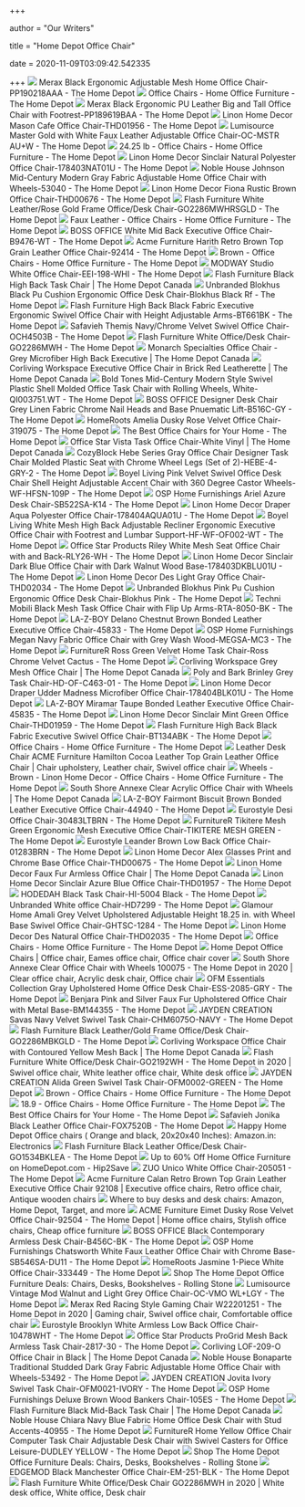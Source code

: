 +++
        
author = "Our Writers"
        
title = "Home Depot Office Chair"
        
date = 2020-11-09T03:09:42.542335
        
+++
[ ![](https://images.homedepot-static.com/productImages/5a03a3db-4715-41cf-805b-68a107211b0f/svn/black-merax-ergonomic-chairs-pp190218aaa-64_600.jpg)](https://images.homedepot-static.com/productImages/5a03a3db-4715-41cf-805b-68a107211b0f/svn/black-merax-ergonomic-chairs-pp190218aaa-64_600.jpg) Merax Black Ergonomic Adjustable Mesh Home Office Chair-PP190218AAA - The Home  Depot
[ ![](https://images.homedepot-static.com/catalog/productImages/300/31/3188d23e-e8a8-4ddf-8977-1c2f05714489_300.jpg)](https://images.homedepot-static.com/catalog/productImages/300/31/3188d23e-e8a8-4ddf-8977-1c2f05714489_300.jpg) Office Chairs - Home Office Furniture - The Home Depot
[ ![](https://images.homedepot-static.com/productImages/85f78ec2-4e8d-447f-b175-ac917dd82dfa/svn/black-merax-ergonomic-chairs-pp189619baa-31_600.jpg)](https://images.homedepot-static.com/productImages/85f78ec2-4e8d-447f-b175-ac917dd82dfa/svn/black-merax-ergonomic-chairs-pp189619baa-31_600.jpg) Merax Black Ergonomic PU Leather Big and Tall Office Chair with  Footrest-PP189619BAA - The Home Depot
[ ![](https://images.homedepot-static.com/productImages/85a1ad0d-743d-4aee-8dc8-041a8714fcd6/svn/caf-gray-wash-linon-home-decor-task-chairs-thd01956-64_600.jpg)](https://images.homedepot-static.com/productImages/85a1ad0d-743d-4aee-8dc8-041a8714fcd6/svn/caf-gray-wash-linon-home-decor-task-chairs-thd01956-64_600.jpg) Linon Home Decor Mason Cafe Office Chair-THD01956 - The Home Depot
[ ![](https://images.homedepot-static.com/productImages/c4077fe6-e4f3-42ce-b24a-d5bf2e47ee8f/svn/white-gold-lumisource-office-chairs-oc-mstr-au-w-64_600.jpg)](https://images.homedepot-static.com/productImages/c4077fe6-e4f3-42ce-b24a-d5bf2e47ee8f/svn/white-gold-lumisource-office-chairs-oc-mstr-au-w-64_600.jpg) Lumisource Master Gold with White Faux Leather Adjustable Office Chair-OC-MSTR  AU+W - The Home Depot
[ ![](https://images.homedepot-static.com/productImages/d15440d2-0490-4456-9ea7-cd79f4134ecf/svn/gray-boyel-living-office-chairs-wf-hfsn-101g-64_400.jpg)](https://images.homedepot-static.com/productImages/d15440d2-0490-4456-9ea7-cd79f4134ecf/svn/gray-boyel-living-office-chairs-wf-hfsn-101g-64_400.jpg) 24.25 lb - Office Chairs - Home Office Furniture - The Home Depot
[ ![](https://images.homedepot-static.com/productImages/d597cdce-2067-4680-b535-5bdd3559bc14/svn/walnut-brown-linon-home-decor-office-chairs-178403nat01u-e1_600.jpg)](https://images.homedepot-static.com/productImages/d597cdce-2067-4680-b535-5bdd3559bc14/svn/walnut-brown-linon-home-decor-office-chairs-178403nat01u-e1_600.jpg) Linon Home Decor Sinclair Natural Polyester Office Chair-178403NAT01U - The Home  Depot
[ ![](https://images.homedepot-static.com/productImages/aaeba37c-69fc-4f44-b704-04d97310dfd1/svn/gray-and-chrome-silver-and-black-noble-house-office-chairs-53040-64_600.jpg)](https://images.homedepot-static.com/productImages/aaeba37c-69fc-4f44-b704-04d97310dfd1/svn/gray-and-chrome-silver-and-black-noble-house-office-chairs-53040-64_600.jpg) Noble House Johnson Mid-Century Modern Gray Fabric Adjustable Home Office  Chair with Wheels-53040 - The Home Depot
[ ![](https://images.homedepot-static.com/productImages/3eb6afce-8995-4fb5-a476-1faa399a0e06/svn/rustic-brown-linon-home-decor-task-chairs-thd00676-64_600.jpg)](https://images.homedepot-static.com/productImages/3eb6afce-8995-4fb5-a476-1faa399a0e06/svn/rustic-brown-linon-home-decor-task-chairs-thd00676-64_600.jpg) Linon Home Decor Fiona Rustic Brown Office Chair-THD00676 - The Home Depot
[ ![](https://images.homedepot-static.com/productImages/463ea4de-d661-4da8-bc50-e598bb7fe277/svn/white-leather-rose-gold-frame-flash-furniture-office-chairs-go2286mwhrsgld-64_600.jpg)](https://images.homedepot-static.com/productImages/463ea4de-d661-4da8-bc50-e598bb7fe277/svn/white-leather-rose-gold-frame-flash-furniture-office-chairs-go2286mwhrsgld-64_600.jpg) Flash Furniture White Leather/Rose Gold Frame Office/Desk Chair-GO2286MWHRSGLD  - The Home Depot
[ ![](https://images.homedepot-static.com/catalog/productImages/300/cf/cfa506c2-74c0-477d-b2d7-b830a82a5bb9_300.jpg)](https://images.homedepot-static.com/catalog/productImages/300/cf/cfa506c2-74c0-477d-b2d7-b830a82a5bb9_300.jpg) Faux Leather - Office Chairs - Home Office Furniture - The Home Depot
[ ![](https://images.homedepot-static.com/productImages/c22120f3-fea5-4f86-ade1-7f190d0ad0a0/svn/white-boss-office-executive-chairs-b9476-wt-64_600.jpg)](https://images.homedepot-static.com/productImages/c22120f3-fea5-4f86-ade1-7f190d0ad0a0/svn/white-boss-office-executive-chairs-b9476-wt-64_600.jpg) BOSS OFFICE White Mid Back Executive Office Chair-B9476-WT - The Home Depot
[ ![](https://images.homedepot-static.com/productImages/7fc603d4-76af-4fc9-bb9c-490345c31fba/svn/retro-brown-acme-furniture-executive-chairs-92414-64_600.jpg)](https://images.homedepot-static.com/productImages/7fc603d4-76af-4fc9-bb9c-490345c31fba/svn/retro-brown-acme-furniture-executive-chairs-92414-64_600.jpg) Acme Furniture Harith Retro Brown Top Grain Leather Office Chair-92414 -  The Home Depot
[ ![](https://images.homedepot-static.com/productImages/2b27335a-e24c-4b44-9d75-deeb87582bc7/svn/coffee-brown-walnut-la-z-boy-executive-chairs-45764-64_1000.jpg)](https://images.homedepot-static.com/productImages/2b27335a-e24c-4b44-9d75-deeb87582bc7/svn/coffee-brown-walnut-la-z-boy-executive-chairs-45764-64_1000.jpg) Brown - Office Chairs - Home Office Furniture - The Home Depot
[ ![](https://images.homedepot-static.com/productImages/9db4e258-fa7d-4bc1-a1db-6552ec36d982/svn/white-modway-office-chairs-eei-198-whi-40_600.jpg)](https://images.homedepot-static.com/productImages/9db4e258-fa7d-4bc1-a1db-6552ec36d982/svn/white-modway-office-chairs-eei-198-whi-40_600.jpg) MODWAY Studio White Office Chair-EEI-198-WHI - The Home Depot
[ ![](https://homedepot.scene7.com/is/image/homedepotcanada/p_1001503293.jpg?wid=1000&hei=1000&op_sharpen=1)](https://homedepot.scene7.com/is/image/homedepotcanada/p_1001503293.jpg?wid=1000&hei=1000&op_sharpen=1) Flash Furniture Black High Back Task Chair | The Home Depot Canada
[ ![](https://images.homedepot-static.com/productImages/75710882-0c7f-4fb5-bb18-1f393043e5ce/svn/black-office-chairs-blokhus-black-rf-64_600.jpg)](https://images.homedepot-static.com/productImages/75710882-0c7f-4fb5-bb18-1f393043e5ce/svn/black-office-chairs-blokhus-black-rf-64_600.jpg) Unbranded Blokhus Black Pu Cushion Ergonomic Office Desk Chair-Blokhus  Black Rf - The Home Depot
[ ![](https://images.homedepot-static.com/productImages/a2054772-c8ef-4f36-86f6-7cc5afcceeb4/svn/black-flash-furniture-executive-chairs-bt661bk-40_600.jpg)](https://images.homedepot-static.com/productImages/a2054772-c8ef-4f36-86f6-7cc5afcceeb4/svn/black-flash-furniture-executive-chairs-bt661bk-40_600.jpg) Flash Furniture High Back Black Fabric Executive Ergonomic Swivel Office  Chair with Height Adjustable Arms-BT661BK - The Home Depot
[ ![](https://images.homedepot-static.com/productImages/8a666282-22e2-4171-ae23-afa97e51c380/svn/navy-chrome-safavieh-office-chairs-och4503b-e1_600.jpg)](https://images.homedepot-static.com/productImages/8a666282-22e2-4171-ae23-afa97e51c380/svn/navy-chrome-safavieh-office-chairs-och4503b-e1_600.jpg) Safavieh Themis Navy/Chrome Velvet Swivel Office Chair-OCH4503B - The Home  Depot
[ ![](https://images.homedepot-static.com/productImages/490956a1-d13a-47a8-9c84-a651796f253a/svn/white-flash-furniture-office-chairs-go2286mwh-31_600.jpg)](https://images.homedepot-static.com/productImages/490956a1-d13a-47a8-9c84-a651796f253a/svn/white-flash-furniture-office-chairs-go2286mwh-31_600.jpg) Flash Furniture White Office/Desk Chair-GO2286MWH - The Home Depot
[ ![](https://homedepot.scene7.com/is/image/homedepotcanada/p_1001296111.jpg?wid=1000&hei=1000&op_sharpen=1)](https://homedepot.scene7.com/is/image/homedepotcanada/p_1001296111.jpg?wid=1000&hei=1000&op_sharpen=1) Monarch Specialties Office Chair - Grey Microfiber High Back Executive |  The Home Depot Canada
[ ![](https://homedepot.scene7.com/is/image/homedepotcanada/p_1001174271.jpg?wid=1000&hei=1000&op_sharpen=1)](https://homedepot.scene7.com/is/image/homedepotcanada/p_1001174271.jpg?wid=1000&hei=1000&op_sharpen=1) Corliving Workspace Executive Office Chair in Brick Red Leatherette | The Home  Depot Canada
[ ![](https://images.homedepot-static.com/productImages/cb8c27da-2aa1-4bef-9c1b-c577fb13645e/svn/1-white-bold-tones-office-chairs-qi003751-wt-e1_600.jpg)](https://images.homedepot-static.com/productImages/cb8c27da-2aa1-4bef-9c1b-c577fb13645e/svn/1-white-bold-tones-office-chairs-qi003751-wt-e1_600.jpg) Bold Tones Mid-Century Modern Style Swivel Plastic Shell Molded Office Task  Chair with Rolling Wheels, White-QI003751.WT - The Home Depot
[ ![](https://images.homedepot-static.com/productImages/e8604ae2-ca3b-4536-83c5-8bba225dd275/svn/grey-boss-office-office-chairs-b516c-gy-40_600.jpg)](https://images.homedepot-static.com/productImages/e8604ae2-ca3b-4536-83c5-8bba225dd275/svn/grey-boss-office-office-chairs-b516c-gy-40_600.jpg) BOSS OFFICE Designer Desk Chair Grey Linen Fabric Chrome Nail Heads and  Base Pnuematic Lift-B516C-GY - The Home Depot
[ ![](https://images.homedepot-static.com/productImages/5bf72166-6ac4-4820-9c45-71617a66fadd/svn/dusky-rose-velvet-homeroots-office-chairs-319075-64_600.jpg)](https://images.homedepot-static.com/productImages/5bf72166-6ac4-4820-9c45-71617a66fadd/svn/dusky-rose-velvet-homeroots-office-chairs-319075-64_600.jpg) HomeRoots Amelia Dusky Rose Velvet Office Chair-319075 - The Home Depot
[ ![](https://contentgrid.homedepot-static.com/hdus/en_US/DTCCOMNEW/Articles/best-office-chairs-section-1.jpg)](https://contentgrid.homedepot-static.com/hdus/en_US/DTCCOMNEW/Articles/best-office-chairs-section-1.jpg) The Best Office Chairs for Your Home - The Home Depot
[ ![](https://homedepot.scene7.com/is/image/homedepotcanada/p_1000752339.jpg?wid=1000&hei=1000&op_sharpen=1)](https://homedepot.scene7.com/is/image/homedepotcanada/p_1000752339.jpg?wid=1000&hei=1000&op_sharpen=1) Office Star Vista Task Office Chair-White Vinyl | The Home Depot Canada
[ ![](https://images.homedepot-static.com/productImages/a798edd3-ed1b-4398-9809-fb4864a4c5b9/svn/gray-cozyblock-office-chairs-hebe-4-gry-2-64_600.jpg)](https://images.homedepot-static.com/productImages/a798edd3-ed1b-4398-9809-fb4864a4c5b9/svn/gray-cozyblock-office-chairs-hebe-4-gry-2-64_600.jpg) CozyBlock Hebe Series Gray Office Chair Designer Task Chair Molded Plastic  Seat with Chrome Wheel Legs (Set of 2)-HEBE-4-GRY-2 - The Home Depot
[ ![](https://images.homedepot-static.com/productImages/c4215cef-f489-487c-b4f0-8016f21bfccd/svn/pink-boyel-living-office-chairs-wf-hfsn-109p-c3_600.jpg)](https://images.homedepot-static.com/productImages/c4215cef-f489-487c-b4f0-8016f21bfccd/svn/pink-boyel-living-office-chairs-wf-hfsn-109p-c3_600.jpg) Boyel Living Pink Velvet Swivel Office Desk Chair Shell Height Adjustable  Accent Chair with 360 Degree Castor Wheels-WF-HFSN-109P - The Home Depot
[ ![](https://images.homedepot-static.com/productImages/01a1eacd-18d4-4bc8-8520-29e68e0974c0/svn/azure-osp-home-furnishings-accent-chairs-sb522sa-k14-fa_600.jpg)](https://images.homedepot-static.com/productImages/01a1eacd-18d4-4bc8-8520-29e68e0974c0/svn/azure-osp-home-furnishings-accent-chairs-sb522sa-k14-fa_600.jpg) OSP Home Furnishings Ariel Azure Desk Chair-SB522SA-K14 - The Home Depot
[ ![](https://images.homedepot-static.com/productImages/26021273-f2d7-4203-b236-483e6b13529b/svn/blue-linon-home-decor-office-chairs-178404aqua01u-64_600.jpg)](https://images.homedepot-static.com/productImages/26021273-f2d7-4203-b236-483e6b13529b/svn/blue-linon-home-decor-office-chairs-178404aqua01u-64_600.jpg) Linon Home Decor Draper Aqua Polyester Office Chair-178404AQUA01U - The Home  Depot
[ ![](https://images.homedepot-static.com/productImages/0c8f0b29-3810-4851-8e71-7c514a0a2a46/svn/white-boyel-living-ergonomic-chairs-hf-wf-of002-wt-64_600.jpg)](https://images.homedepot-static.com/productImages/0c8f0b29-3810-4851-8e71-7c514a0a2a46/svn/white-boyel-living-ergonomic-chairs-hf-wf-of002-wt-64_600.jpg) Boyel Living White Mesh High Back Adjustable Recliner Ergonomic Executive Office  Chair with Footrest and Lumbar Support-HF-WF-OF002-WT - The Home Depot
[ ![](https://images.homedepot-static.com/productImages/c06b3890-48d4-425e-8551-02ba1eee5c44/svn/white-mesh-polyester-office-star-products-ergonomic-chairs-rly26-wh-64_600.jpg)](https://images.homedepot-static.com/productImages/c06b3890-48d4-425e-8551-02ba1eee5c44/svn/white-mesh-polyester-office-star-products-ergonomic-chairs-rly26-wh-64_600.jpg) Office Star Products Riley White Mesh Seat Office Chair with and  Back-RLY26-WH - The Home Depot
[ ![](https://images.homedepot-static.com/productImages/41407164-b1c3-48bc-b3c7-017a0b621371/svn/sinclair-dark-blue-office-chair-with-dark-walnut-wood-base-linon-home-decor-office-chairs-178403dkblu01u-31_600.jpg)](https://images.homedepot-static.com/productImages/41407164-b1c3-48bc-b3c7-017a0b621371/svn/sinclair-dark-blue-office-chair-with-dark-walnut-wood-base-linon-home-decor-office-chairs-178403dkblu01u-31_600.jpg) Linon Home Decor Sinclair Dark Blue Office Chair with Dark Walnut Wood  Base-178403DKBLU01U - The Home Depot
[ ![](https://images.homedepot-static.com/productImages/5828db3b-dfa3-4a8c-9971-39fc6b8ff354/svn/grey-linon-home-decor-task-chairs-thd02034-64_600.jpg)](https://images.homedepot-static.com/productImages/5828db3b-dfa3-4a8c-9971-39fc6b8ff354/svn/grey-linon-home-decor-task-chairs-thd02034-64_600.jpg) Linon Home Decor Des Light Gray Office Chair-THD02034 - The Home Depot
[ ![](https://images.homedepot-static.com/productImages/641abcdf-f698-479e-a817-ce65f17d174c/svn/pink-office-chairs-blokhus-pink-66_600.jpg)](https://images.homedepot-static.com/productImages/641abcdf-f698-479e-a817-ce65f17d174c/svn/pink-office-chairs-blokhus-pink-66_600.jpg) Unbranded Blokhus Pink Pu Cushion Ergonomic Office Desk Chair-Blokhus Pink  - The Home Depot
[ ![](https://images.homedepot-static.com/productImages/53c1f02c-917e-4749-9c23-fce120ef2578/svn/black-techni-mobili-office-chairs-rta-8050-bk-64_600.jpg)](https://images.homedepot-static.com/productImages/53c1f02c-917e-4749-9c23-fce120ef2578/svn/black-techni-mobili-office-chairs-rta-8050-bk-64_600.jpg) Techni Mobili Black Mesh Task Office Chair with Flip Up Arms-RTA-8050-BK -  The Home Depot
[ ![](https://images.homedepot-static.com/productImages/2a424c51-fa96-42ce-a39c-5af387297cde/svn/chestnut-brown-walnut-la-z-boy-executive-chairs-45833-64_1000.jpg)](https://images.homedepot-static.com/productImages/2a424c51-fa96-42ce-a39c-5af387297cde/svn/chestnut-brown-walnut-la-z-boy-executive-chairs-45833-64_1000.jpg) LA-Z-BOY Delano Chestnut Brown Bonded Leather Executive Office Chair-45833  - The Home Depot
[ ![](https://images.homedepot-static.com/productImages/f0f07e44-ce5c-484a-a6e2-81fdb0fb3f3e/svn/navy-osp-home-furnishings-office-chairs-megsa-mc3-c3_600.jpg)](https://images.homedepot-static.com/productImages/f0f07e44-ce5c-484a-a6e2-81fdb0fb3f3e/svn/navy-osp-home-furnishings-office-chairs-megsa-mc3-c3_600.jpg) OSP Home Furnishings Megan Navy Fabric Office Chair with Grey Wash  Wood-MEGSA-MC3 - The Home Depot
[ ![](https://images.homedepot-static.com/productImages/c88259ee-abf6-4391-8671-e36122e633c8/svn/green-velvet-furniturer-office-chairs-ross-chrome-velvet-cactus-64_600.jpg)](https://images.homedepot-static.com/productImages/c88259ee-abf6-4391-8671-e36122e633c8/svn/green-velvet-furniturer-office-chairs-ross-chrome-velvet-cactus-64_600.jpg) FurnitureR Ross Green Velvet Home Task Chair-Ross Chrome Velvet Cactus -  The Home Depot
[ ![](https://homedepot.scene7.com/is/image/homedepotcanada/p_1001122212.jpg?wid=1000&hei=1000&op_sharpen=1)](https://homedepot.scene7.com/is/image/homedepotcanada/p_1001122212.jpg?wid=1000&hei=1000&op_sharpen=1) Corliving Workspace Grey Mesh Office Chair | The Home Depot Canada
[ ![](https://images.homedepot-static.com/productImages/5359ea5b-463c-44ec-bbb2-683b0693e953/svn/grey-poly-and-bark-office-chairs-hd-of-c463-01-4f_600.jpg)](https://images.homedepot-static.com/productImages/5359ea5b-463c-44ec-bbb2-683b0693e953/svn/grey-poly-and-bark-office-chairs-hd-of-c463-01-4f_600.jpg) Poly and Bark Brinley Grey Task Chair-HD-OF-C463-01 - The Home Depot
[ ![](https://images.homedepot-static.com/productImages/5e0cc370-94ce-44d1-aba5-5cde385098e6/svn/udder-madness-linon-home-decor-office-chairs-178404blk01u-64_600.jpg)](https://images.homedepot-static.com/productImages/5e0cc370-94ce-44d1-aba5-5cde385098e6/svn/udder-madness-linon-home-decor-office-chairs-178404blk01u-64_600.jpg) Linon Home Decor Draper Udder Madness Microfiber Office Chair-178404BLK01U  - The Home Depot
[ ![](https://images.homedepot-static.com/productImages/85acc34f-b964-4b96-b2cf-f211c90691ff/svn/taupe-walnut-la-z-boy-executive-chairs-45835-64_1000.jpg)](https://images.homedepot-static.com/productImages/85acc34f-b964-4b96-b2cf-f211c90691ff/svn/taupe-walnut-la-z-boy-executive-chairs-45835-64_1000.jpg) LA-Z-BOY Miramar Taupe Bonded Leather Executive Office Chair-45835 - The Home  Depot
[ ![](https://images.homedepot-static.com/productImages/53cd2ea7-56db-4c2e-89c6-85cdb9e22e8a/svn/mint-green-dark-walnut-linon-home-decor-task-chairs-thd01959-64_600.jpg)](https://images.homedepot-static.com/productImages/53cd2ea7-56db-4c2e-89c6-85cdb9e22e8a/svn/mint-green-dark-walnut-linon-home-decor-task-chairs-thd01959-64_600.jpg) Linon Home Decor Sinclair Mint Green Office Chair-THD01959 - The Home Depot
[ ![](https://images.homedepot-static.com/productImages/d6760e4c-0df4-439a-88b7-b673f5124eb2/svn/black-flash-furniture-executive-chairs-bt134abk-64_600.jpg)](https://images.homedepot-static.com/productImages/d6760e4c-0df4-439a-88b7-b673f5124eb2/svn/black-flash-furniture-executive-chairs-bt134abk-64_600.jpg) Flash Furniture High Back Black Fabric Executive Swivel Office Chair-BT134ABK  - The Home Depot
[ ![](https://images.homedepot-static.com/productImages/34455cb5-acdc-4aa7-84aa-38c0e060d126/svn/black-hodedah-task-chairs-hi-1011-64_400.jpg)](https://images.homedepot-static.com/productImages/34455cb5-acdc-4aa7-84aa-38c0e060d126/svn/black-hodedah-task-chairs-hi-1011-64_400.jpg) Office Chairs - Home Office Furniture - The Home Depot
[ ![](https://i.pinimg.com/originals/0f/6a/60/0f6a60967caf0060ef2ee8f5c9f1d232.jpg)](https://i.pinimg.com/originals/0f/6a/60/0f6a60967caf0060ef2ee8f5c9f1d232.jpg) Leather Desk Chair ACME Furniture Hamilton Cocoa Leather Top Grain Leather Office  Chair | Chair upholstery, Leather chair, Swivel office chair
[ ![](https://images.homedepot-static.com/productImages/5615f386-d2c5-40f5-b77f-e674ddf62b10/svn/brown-walnut-linon-home-decor-office-chairs-178403aqua01u-64_1000.jpg)](https://images.homedepot-static.com/productImages/5615f386-d2c5-40f5-b77f-e674ddf62b10/svn/brown-walnut-linon-home-decor-office-chairs-178403aqua01u-64_1000.jpg) Wheels - Brown - Linon Home Decor - Office Chairs - Home Office Furniture -  The Home Depot
[ ![](https://homedepot.scene7.com/is/image/homedepotcanada/p_1001388577.jpg?wid=1000&hei=1000&op_sharpen=1)](https://homedepot.scene7.com/is/image/homedepotcanada/p_1001388577.jpg?wid=1000&hei=1000&op_sharpen=1) South Shore Annexe Clear Acrylic Office Chair with Wheels | The Home Depot  Canada
[ ![](https://images.homedepot-static.com/productImages/23400b7c-879d-4cb3-bc2b-b3b2ee747778/svn/biscuit-brown-walnut-la-z-boy-executive-chairs-44940-64_1000.jpg)](https://images.homedepot-static.com/productImages/23400b7c-879d-4cb3-bc2b-b3b2ee747778/svn/biscuit-brown-walnut-la-z-boy-executive-chairs-44940-64_1000.jpg) LA-Z-BOY Fairmont Biscuit Brown Bonded Leather Executive Office Chair-44940  - The Home Depot
[ ![](https://images.homedepot-static.com/productImages/1ddbf8db-8dbf-4814-bfe1-1a483c8edde2/svn/gray-and-brown-eurostyle-office-chairs-30481ltbrn-64_600.jpg)](https://images.homedepot-static.com/productImages/1ddbf8db-8dbf-4814-bfe1-1a483c8edde2/svn/gray-and-brown-eurostyle-office-chairs-30481ltbrn-64_600.jpg) Eurostyle Desi Office Chair-30483LTBRN - The Home Depot
[ ![](https://images.homedepot-static.com/productImages/51e168a9-67c4-4cd8-95b1-5761d2cd8eac/svn/green-furniturer-ergonomic-chairs-tikitere-mesh-green-31_600.jpg)](https://images.homedepot-static.com/productImages/51e168a9-67c4-4cd8-95b1-5761d2cd8eac/svn/green-furniturer-ergonomic-chairs-tikitere-mesh-green-31_600.jpg) FurnitureR Tikitere Mesh Green Ergonomic Mesh Executive Office Chair-TIKITERE  MESH GREEN - The Home Depot
[ ![](https://images.homedepot-static.com/productImages/727879d3-7891-4074-8458-4caa4650f2c7/svn/light-brown-eurostyle-office-chairs-01283brn-64_600.jpg)](https://images.homedepot-static.com/productImages/727879d3-7891-4074-8458-4caa4650f2c7/svn/light-brown-eurostyle-office-chairs-01283brn-64_600.jpg) Eurostyle Leander Brown Low Back Office Chair-01283BRN - The Home Depot
[ ![](https://images.homedepot-static.com/productImages/24678849-1aaa-4b9e-82e9-b42ef9fb6fec/svn/chrome-linon-home-decor-task-chairs-thd00675-64_600.jpg)](https://images.homedepot-static.com/productImages/24678849-1aaa-4b9e-82e9-b42ef9fb6fec/svn/chrome-linon-home-decor-task-chairs-thd00675-64_600.jpg) Linon Home Decor Alex Glasses Print and Chrome Base Office Chair-THD00675 -  The Home Depot
[ ![](https://homedepot.scene7.com/is/image/homedepotcanada/p_1001413428.jpg?wid=1000&hei=1000&op_sharpen=1)](https://homedepot.scene7.com/is/image/homedepotcanada/p_1001413428.jpg?wid=1000&hei=1000&op_sharpen=1) Linon Home Decor Faux Fur Armless Office Chair | The Home Depot Canada
[ ![](https://images.homedepot-static.com/productImages/9d599943-1dbd-4f9f-bf39-d6910dbb937e/svn/blue-black-linon-home-decor-task-chairs-thd01957-e1_600.jpg)](https://images.homedepot-static.com/productImages/9d599943-1dbd-4f9f-bf39-d6910dbb937e/svn/blue-black-linon-home-decor-task-chairs-thd01957-e1_600.jpg) Linon Home Decor Sinclair Azure Blue Office Chair-THD01957 - The Home Depot
[ ![](https://images.homedepot-static.com/productImages/b354dcff-d36b-498d-9467-ed19a72d2e20/svn/black-hodedah-office-chairs-hi-5004-black-64_600.jpg)](https://images.homedepot-static.com/productImages/b354dcff-d36b-498d-9467-ed19a72d2e20/svn/black-hodedah-office-chairs-hi-5004-black-64_600.jpg) HODEDAH Black Task Chair-HI-5004 Black - The Home Depot
[ ![](https://images.homedepot-static.com/productImages/629e2256-2992-4b14-83e8-f43463e10f26/svn/white-office-chairs-hd7299-64_600.jpg)](https://images.homedepot-static.com/productImages/629e2256-2992-4b14-83e8-f43463e10f26/svn/white-office-chairs-hd7299-64_600.jpg) Unbranded White office Chair-HD7299 - The Home Depot
[ ![](https://images.homedepot-static.com/productImages/94efcc30-fe0a-4608-87e2-97d7e6754c4c/svn/grey-glamour-home-office-chairs-ghtsc-1284-64_600.jpg)](https://images.homedepot-static.com/productImages/94efcc30-fe0a-4608-87e2-97d7e6754c4c/svn/grey-glamour-home-office-chairs-ghtsc-1284-64_600.jpg) Glamour Home Amali Grey Velvet Upholstered Adjustable Height 18.25 in. with  Wheel Base Swivel Office Chair-GHTSC-1284 - The Home Depot
[ ![](https://images.homedepot-static.com/productImages/24208f3f-f708-45cf-b394-a78314fd9475/svn/gray-wash-finish-linon-home-decor-task-chairs-thd02035-64_600.jpg)](https://images.homedepot-static.com/productImages/24208f3f-f708-45cf-b394-a78314fd9475/svn/gray-wash-finish-linon-home-decor-task-chairs-thd02035-64_600.jpg) Linon Home Decor Des Natural Office Chair-THD02035 - The Home Depot
[ ![](https://images.homedepot-static.com/catalog/productImages/300/11/117c9e47-a10c-4db9-9b78-b542e37d0ec7_300.jpg)](https://images.homedepot-static.com/catalog/productImages/300/11/117c9e47-a10c-4db9-9b78-b542e37d0ec7_300.jpg) Office Chairs - Home Office Furniture - The Home Depot
[ ![](https://i.pinimg.com/originals/75/8f/6f/758f6f68b429b5678666bc6148c29e11.jpg)](https://i.pinimg.com/originals/75/8f/6f/758f6f68b429b5678666bc6148c29e11.jpg) Home Depot Office Chairs | Office chair, Eames office chair, Office chair  cover
[ ![](https://i.pinimg.com/originals/20/33/1e/20331e67fdf7faa7d281042b9408eb47.png)](https://i.pinimg.com/originals/20/33/1e/20331e67fdf7faa7d281042b9408eb47.png) South Shore Annexe Clear Office Chair with Wheels 100075 - The Home Depot  in 2020 | Clear office chair, Acrylic desk chair, Office chair
[ ![](https://images.homedepot-static.com/productImages/b476800d-55f4-403c-a255-981d90aed1bd/svn/grey-ofm-office-chairs-ess-2085-gry-64_600.jpg)](https://images.homedepot-static.com/productImages/b476800d-55f4-403c-a255-981d90aed1bd/svn/grey-ofm-office-chairs-ess-2085-gry-64_600.jpg) OFM Essentials Collection Gray Upholstered Home Office Desk Chair-ESS-2085-GRY  - The Home Depot
[ ![](https://images.homedepot-static.com/productImages/00b4ac73-3adf-4cda-bb92-177b6c1ce317/svn/pink-and-silver-benjara-office-chairs-bm144355-64_600.jpg)](https://images.homedepot-static.com/productImages/00b4ac73-3adf-4cda-bb92-177b6c1ce317/svn/pink-and-silver-benjara-office-chairs-bm144355-64_600.jpg) Benjara Pink and Silver Faux Fur Upholstered Office Chair with Metal  Base-BM144355 - The Home Depot
[ ![](https://images.homedepot-static.com/productImages/b64dbb08-5ab3-4408-a331-7e5282ccafda/svn/navy-jayden-creation-office-chairs-chm6075o-navy-64_600.jpg)](https://images.homedepot-static.com/productImages/b64dbb08-5ab3-4408-a331-7e5282ccafda/svn/navy-jayden-creation-office-chairs-chm6075o-navy-64_600.jpg) JAYDEN CREATION Savas Navy Velvet Swivel Task Chair-CHM6075O-NAVY - The Home  Depot
[ ![](https://images.homedepot-static.com/productImages/0d15f951-cd75-4735-9a62-ee730ef1dc54/svn/black-leather-gold-frame-flash-furniture-office-chairs-go2286mbkgld-fa_600.jpg)](https://images.homedepot-static.com/productImages/0d15f951-cd75-4735-9a62-ee730ef1dc54/svn/black-leather-gold-frame-flash-furniture-office-chairs-go2286mbkgld-fa_600.jpg) Flash Furniture Black Leather/Gold Frame Office/Desk Chair-GO2286MBKGLD -  The Home Depot
[ ![](https://homedepot.scene7.com/is/image/homedepotcanada/p_1001103530.jpg?wid=1000&hei=1000&op_sharpen=1)](https://homedepot.scene7.com/is/image/homedepotcanada/p_1001103530.jpg?wid=1000&hei=1000&op_sharpen=1) Corliving Workspace Office Chair with Contoured Yellow Mesh Back | The Home  Depot Canada
[ ![](https://i.pinimg.com/originals/34/51/34/345134b449b74013eb02834699bc5801.jpg)](https://i.pinimg.com/originals/34/51/34/345134b449b74013eb02834699bc5801.jpg) Flash Furniture White Office/Desk Chair-GO2192WH - The Home Depot in 2020 |  Swivel office chair, White leather office chair, White desk office
[ ![](https://images.homedepot-static.com/productImages/a27a4d5d-fe28-45db-9f4f-cf77dea797bf/svn/green-jayden-creation-office-chairs-ofm0002-green-64_600.jpg)](https://images.homedepot-static.com/productImages/a27a4d5d-fe28-45db-9f4f-cf77dea797bf/svn/green-jayden-creation-office-chairs-ofm0002-green-64_600.jpg) JAYDEN CREATION Alida Green Swivel Task Chair-OFM0002-GREEN - The Home Depot
[ ![](https://images.homedepot-static.com/productImages/32ae92c1-f9ec-4b1e-aaa5-651c0f85377e/svn/coffee-brown-walnut-la-z-boy-executive-chairs-45779-64_1000.jpg)](https://images.homedepot-static.com/productImages/32ae92c1-f9ec-4b1e-aaa5-651c0f85377e/svn/coffee-brown-walnut-la-z-boy-executive-chairs-45779-64_1000.jpg) Brown - Office Chairs - Home Office Furniture - The Home Depot
[ ![](https://images.homedepot-static.com/productImages/7c778db5-b463-495d-9502-207f158cfda7/svn/black-office-chairs-tyfc21030-64_1000.jpg)](https://images.homedepot-static.com/productImages/7c778db5-b463-495d-9502-207f158cfda7/svn/black-office-chairs-tyfc21030-64_1000.jpg) 18.9 - Office Chairs - Home Office Furniture - The Home Depot
[ ![](https://contentgrid.homedepot-static.com/hdus/en_US/DTCCOMNEW/Articles/best-office-chairs-hero.jpg)](https://contentgrid.homedepot-static.com/hdus/en_US/DTCCOMNEW/Articles/best-office-chairs-hero.jpg) The Best Office Chairs for Your Home - The Home Depot
[ ![](https://images.homedepot-static.com/productImages/a540df4e-9469-4a05-87b0-842e0a96e68f/svn/black-safavieh-office-chairs-fox7520b-40_600.jpg)](https://images.homedepot-static.com/productImages/a540df4e-9469-4a05-87b0-842e0a96e68f/svn/black-safavieh-office-chairs-fox7520b-40_600.jpg) Safavieh Jonika Black Leather Office Chair-FOX7520B - The Home Depot
[ ![](https://images-na.ssl-images-amazon.com/images/I/71%2BUthe8DML._SX425_.jpg)](https://images-na.ssl-images-amazon.com/images/I/71%2BUthe8DML._SX425_.jpg) Happy Home Depot Office chairs ( Orange and black, 20x20x40 Inches):  Amazon.in: Electronics
[ ![](https://images.homedepot-static.com/productImages/2616c358-f833-4e7c-a273-872258e02270/svn/black-leather-flash-furniture-executive-chairs-go1534bklea-64_600.jpg)](https://images.homedepot-static.com/productImages/2616c358-f833-4e7c-a273-872258e02270/svn/black-leather-flash-furniture-executive-chairs-go1534bklea-64_600.jpg) Flash Furniture Black Leather Office/Desk Chair-GO1534BKLEA - The Home Depot
[ ![](https://hip2save.com/wp-content/uploads/2020/07/Task-Chair.jpg?resize=1024%2C538&strip=all)](https://hip2save.com/wp-content/uploads/2020/07/Task-Chair.jpg?resize=1024%2C538&strip=all) Up to 60% Off Home Office Furniture on HomeDepot.com - Hip2Save
[ ![](https://images.homedepot-static.com/productImages/55180275-6a05-4b93-a16b-29482a5fbd17/svn/white-zuo-executive-chairs-205051-4f_600.jpg)](https://images.homedepot-static.com/productImages/55180275-6a05-4b93-a16b-29482a5fbd17/svn/white-zuo-executive-chairs-205051-4f_600.jpg) ZUO Unico White Office Chair-205051 - The Home Depot
[ ![](https://i.pinimg.com/originals/a8/66/eb/a866ebb89513fdc9e4451127869f866e.jpg)](https://i.pinimg.com/originals/a8/66/eb/a866ebb89513fdc9e4451127869f866e.jpg) Acme Furniture Calan Retro Brown Top Grain Leather Executive Office Chair  92108 | Executive office chairs, Retro office chair, Antique wooden chairs
[ ![](https://www.gannett-cdn.com/presto/2020/09/02/USAT/57d62e51-6301-4b56-b3ee-894e8335171c-desk-desk-chair-hero.png?width=580&height=326&fit=bounds&auto=webp)](https://www.gannett-cdn.com/presto/2020/09/02/USAT/57d62e51-6301-4b56-b3ee-894e8335171c-desk-desk-chair-hero.png?width=580&height=326&fit=bounds&auto=webp) Where to buy desks and desk chairs: Amazon, Home Depot, Target, and more
[ ![](https://i.pinimg.com/originals/c3/f8/b6/c3f8b670193a09cf1f05e096e5093e58.jpg)](https://i.pinimg.com/originals/c3/f8/b6/c3f8b670193a09cf1f05e096e5093e58.jpg) ACME Furniture Eimet Dusky Rose Velvet Office Chair-92504 - The Home Depot  | Home office chairs, Stylish office chairs, Cheap office furniture
[ ![](https://images.homedepot-static.com/productImages/e8a578a3-db54-4884-ba1b-36baad25b391/svn/black-boss-office-task-chairs-b456c-bk-64_600.jpg)](https://images.homedepot-static.com/productImages/e8a578a3-db54-4884-ba1b-36baad25b391/svn/black-boss-office-task-chairs-b456c-bk-64_600.jpg) BOSS OFFICE Black Contemporary Armless Desk Chair-B456C-BK - The Home Depot
[ ![](https://images.homedepot-static.com/productImages/803e3be6-11aa-40d6-8e85-e49eecce7136/svn/white-faux-leather-osp-home-furnishings-task-chairs-sb546sa-du11-64_600.jpg)](https://images.homedepot-static.com/productImages/803e3be6-11aa-40d6-8e85-e49eecce7136/svn/white-faux-leather-osp-home-furnishings-task-chairs-sb546sa-du11-64_600.jpg) OSP Home Furnishings Chatsworth White Faux Leather Office Chair with Chrome  Base-SB546SA-DU11 - The Home Depot
[ ![](https://images.homedepot-static.com/productImages/adba5e6e-6efc-4eeb-a66a-7b208c765508/svn/white-homeroots-office-chairs-333449-40_600.jpg)](https://images.homedepot-static.com/productImages/adba5e6e-6efc-4eeb-a66a-7b208c765508/svn/white-homeroots-office-chairs-333449-40_600.jpg) HomeRoots Jasmine 1-Piece White Office Chair-333449 - The Home Depot
[ ![](https://www.rollingstone.com/wp-content/uploads/2020/08/F1A48530-85B1-46A4-A634-D95FECD0C2C1-e1598295037193.jpeg?resize=1800,1200&w=1800)](https://www.rollingstone.com/wp-content/uploads/2020/08/F1A48530-85B1-46A4-A634-D95FECD0C2C1-e1598295037193.jpeg?resize=1800,1200&w=1800) Shop The Home Depot Office Furniture Deals: Chairs, Desks, Bookshelves -  Rolling Stone
[ ![](https://images.homedepot-static.com/productImages/588e6428-5bca-4c18-bf81-14331758b775/svn/light-grey-lumisource-office-chairs-oc-vmo-wl-lgy-64_600.jpg)](https://images.homedepot-static.com/productImages/588e6428-5bca-4c18-bf81-14331758b775/svn/light-grey-lumisource-office-chairs-oc-vmo-wl-lgy-64_600.jpg) Lumisource Vintage Mod Walnut and Light Grey Office Chair-OC-VMO WL+LGY -  The Home Depot
[ ![](https://i.pinimg.com/736x/d3/7c/2c/d37c2ce86fdd4c33df34dac4c70efa3d.jpg)](https://i.pinimg.com/736x/d3/7c/2c/d37c2ce86fdd4c33df34dac4c70efa3d.jpg) Merax Red Racing Style Gaming Chair W22201251 - The Home Depot in 2020 |  Gaming chair, Swivel office chair, Comfortable office chair
[ ![](https://images.homedepot-static.com/productImages/2c15ab0a-ec7b-474c-a85f-2d2803b4e0b8/svn/chromed-steel-eurostyle-office-chairs-10478wht-c3_600.jpg)](https://images.homedepot-static.com/productImages/2c15ab0a-ec7b-474c-a85f-2d2803b4e0b8/svn/chromed-steel-eurostyle-office-chairs-10478wht-c3_600.jpg) Eurostyle Brooklyn White Armless Low Back Office Chair-10478WHT - The Home  Depot
[ ![](https://images.homedepot-static.com/productImages/d08fda0a-4a6e-49e7-bd5a-0c3ad6d58a1c/svn/black-mesh-office-star-products-office-chairs-2817-30-31_600.jpg)](https://images.homedepot-static.com/productImages/d08fda0a-4a6e-49e7-bd5a-0c3ad6d58a1c/svn/black-mesh-office-star-products-office-chairs-2817-30-31_600.jpg) Office Star Products ProGrid Mesh Back Armless Task Chair-2817-30 - The Home  Depot
[ ![](https://s7d2.scene7.com/is/image/homedepotcanada/p_1000818952.jpg?wid=1000&hei=1000&op_sharpen=1)](https://s7d2.scene7.com/is/image/homedepotcanada/p_1000818952.jpg?wid=1000&hei=1000&op_sharpen=1) Corliving LOF-209-O Office Chair in Black | The Home Depot Canada
[ ![](https://images.homedepot-static.com/productImages/71657520-f584-4b9c-93f8-695ae6fc99e9/svn/dark-gray-and-chrome-silver-and-black-and-brown-noble-house-office-chairs-53492-64_600.jpg)](https://images.homedepot-static.com/productImages/71657520-f584-4b9c-93f8-695ae6fc99e9/svn/dark-gray-and-chrome-silver-and-black-and-brown-noble-house-office-chairs-53492-64_600.jpg) Noble House Bonaparte Traditional Studded Dark Gray Fabric Adjustable Home  Office Chair with Wheels-53492 - The Home Depot
[ ![](https://images.homedepot-static.com/productImages/5b10c62d-5e00-4c2a-b030-6ea88402f58b/svn/ivory-jayden-creation-office-chairs-ofm0021-ivory-64_600.jpg)](https://images.homedepot-static.com/productImages/5b10c62d-5e00-4c2a-b030-6ea88402f58b/svn/ivory-jayden-creation-office-chairs-ofm0021-ivory-64_600.jpg) JAYDEN CREATION Jovita Ivory Swivel Task Chair-OFM0021-IVORY - The Home  Depot
[ ![](https://images.homedepot-static.com/productImages/b55d8e52-4873-49b2-813d-5d042c7802be/svn/brown-osp-home-furnishings-office-chairs-105es-40_600.jpg)](https://images.homedepot-static.com/productImages/b55d8e52-4873-49b2-813d-5d042c7802be/svn/brown-osp-home-furnishings-office-chairs-105es-40_600.jpg) OSP Home Furnishings Deluxe Brown Wood Bankers Chair-105ES - The Home Depot
[ ![](https://homedepot.scene7.com/is/image/homedepotcanada/p_1001503260.jpg?wid=1000&hei=1000&op_sharpen=1)](https://homedepot.scene7.com/is/image/homedepotcanada/p_1001503260.jpg?wid=1000&hei=1000&op_sharpen=1) Flash Furniture Black Mid-Back Task Chair | The Home Depot Canada
[ ![](https://images.homedepot-static.com/productImages/064fb43d-7408-42a2-88db-0cc3616aadac/svn/navy-blue-and-chrome-silver-noble-house-office-chairs-40955-40_600.jpg)](https://images.homedepot-static.com/productImages/064fb43d-7408-42a2-88db-0cc3616aadac/svn/navy-blue-and-chrome-silver-noble-house-office-chairs-40955-40_600.jpg) Noble House Chiara Navy Blue Fabric Home Office Desk Chair with Stud  Accents-40955 - The Home Depot
[ ![](https://images.homedepot-static.com/productImages/570f835e-7014-4c6d-9afe-13a87e842103/svn/yellow-furniturer-office-chairs-dudley-yellow-31_600.jpg)](https://images.homedepot-static.com/productImages/570f835e-7014-4c6d-9afe-13a87e842103/svn/yellow-furniturer-office-chairs-dudley-yellow-31_600.jpg) FurnitureR Home Yellow Office Chair Computer Task Chair Adjustable Desk  Chair with Swivel Casters for Office Leisure-DUDLEY YELLOW - The Home Depot
[ ![](https://www.rollingstone.com/wp-content/uploads/2020/08/FF3A68B0-2EAD-478E-9F54-F1BA1B25C078-e1598295856981.jpeg)](https://www.rollingstone.com/wp-content/uploads/2020/08/FF3A68B0-2EAD-478E-9F54-F1BA1B25C078-e1598295856981.jpeg) Shop The Home Depot Office Furniture Deals: Chairs, Desks, Bookshelves -  Rolling Stone
[ ![](https://images.homedepot-static.com/productImages/99f35f9c-5a3c-4671-855f-b8a1aa33131d/svn/black-edgemod-office-chairs-em-251-blk-31_600.jpg)](https://images.homedepot-static.com/productImages/99f35f9c-5a3c-4671-855f-b8a1aa33131d/svn/black-edgemod-office-chairs-em-251-blk-31_600.jpg) EDGEMOD Black Manchester Office Chair-EM-251-BLK - The Home Depot
[ ![](https://i.pinimg.com/736x/ac/42/02/ac420285c79250b47a939a7f15076a1e.jpg)](https://i.pinimg.com/736x/ac/42/02/ac420285c79250b47a939a7f15076a1e.jpg) Flash Furniture White Office/Desk Chair GO2286MWH in 2020 | White desk  office, White office, Desk chair
